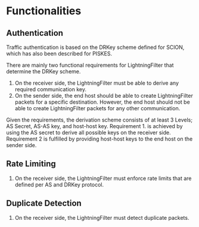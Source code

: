 # Functionalities

## Authentication

Traffic authentication is based on the DRKey scheme defined for SCION, which has also been described for PISKES.

There are mainly two functional requirements for LightningFilter that determine the DRKey scheme.
1. On the receiver side, the LightningFilter must be able to derive any required communication key.
2. On the sender side, the end host should be able to create LightningFilter packets for a specific destination. However, the end host should not be able to create LightningFilter packets for any other communication.

Given the requirements, the derivation scheme consists of at least 3 Levels; AS Secret, AS-AS key, and host-host key.
Requirement 1. is achieved by using the AS secret to derive all possible keys on the receiver side. Requirement 2 is fulfilled by providing host-host keys to the end host on the sender side.

## Rate Limiting

1. On the receiver side, the LightningFilter must enforce rate limits that are defined per AS and DRKey protocol.

## Duplicate Detection

1. On the receiver side, the LightningFilter must detect duplicate packets.
